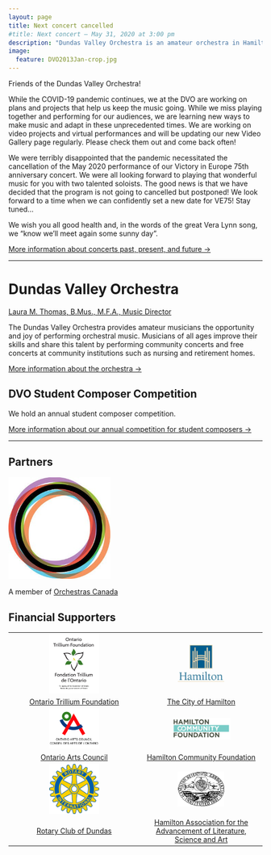 ```yaml
---
layout: page
title: Next concert cancelled
#title: Next concert — May 31, 2020 at 3:00 pm
description: "Dundas Valley Orchestra is an amateur orchestra in Hamilton, Ontario"
image:
  feature: DVO2013Jan-crop.jpg
---
```


Friends of the Dundas Valley Orchestra!

While the COVID-19 pandemic continues, we at the DVO are working on plans and projects that help us keep the music going.  While we miss playing together and performing for our audiences, we are learning new ways to make music and adapt in these unprecedented times.  We are working on video projects and virtual performances and will be updating our new Video Gallery page regularly.  Please check them out and come back often!

We were terribly disappointed that the pandemic necessitated the cancellation of the May 2020 performance of our Victory in Europe 75th anniversary concert.  We were all looking forward to playing that wonderful music for you with two talented soloists.  The good news is that we have decided that the program is not going to cancelled but postponed!  We look forward to a time when we can confidently set a new date for VE75!  Stay tuned…

We wish you all good health and, in the words of the great Vera Lynn song, we “know we’ll meet again some sunny day”.

[More information about concerts past, present, and future →](/concerts)

***

# Dundas Valley Orchestra

[Laura M. Thomas, B.Mus., M.F.A., Music Director](/about/#conductor)

The Dundas Valley Orchestra provides amateur musicians the opportunity and joy of performing orchestral music. Musicians of all ages improve their skills and share this talent by performing community concerts and free concerts at community institutions such as nursing and retirement homes.

[More information about the orchestra →](/about)

## DVO Student Composer Competition

We hold an annual student composer competition.

[More information about our annual competition for student composers →](/students/)

<hr>

## Partners

<img src="/images/supporters/Orchestras-Canada-logo.jpg" alt="Orchestras Canada" width="40%" border="0">

A member of <a href="http://orchestrascanada.org">Orchestras Canada</a>

## Financial Supporters

|  |  |
|:-:|:-:|
| <img src="/images/supporters/Trillium-logo.jpg" alt="Ontario Trillium Foundation" width="40%" border="0"> | <img src="/images/supporters/Hamilton-logo.jpg" alt="The City of Hamilton" width="40%" border="0"> |
| <a href="http://www.otf.ca/en/">Ontario Trillium Foundation</a> | <a href="https://www.hamilton. ca">The City of Hamilton</a> |
| <img src="/images/supporters/OAC-logo.gif" alt="Ontario Arts Council" width="40%" border="0"> | <img src="/images/supporters/HCF-logo.png" alt="Hamilton Community Foundation" width="50%" border="0"> |
| <a href="http://www.arts.on.ca">Ontario Arts Council</a> | <a href="https://www.hamiltoncommunityfoundation.ca">Hamilton Community Foundation</center></a> |
| <img src="/images/supporters/Rotary-logo.jpg" alt="Rotary Club of Dundas" width="40%" border="0"> | <img src="/images/supporters/haalsa.png" alt="Hamilton Association for the Advancement of Literature, Science and Art" width="40%" border="0"> |
| <a href="https://portal.clubrunner.ca/285">Rotary Club of Dundas</a> | <a href="http://www.haalsa.org">Hamilton Association for the Advancement of Literature, Science and Art</a> |
